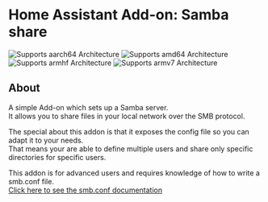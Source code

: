 # Home Assistant Add-on: Samba share

![Supports aarch64 Architecture](https://img.shields.io/badge/aarch64-yes-green.svg) ![Supports amd64 Architecture](https://img.shields.io/badge/amd64-yes-green.svg) ![Supports armhf Architecture](https://img.shields.io/badge/armhf-yes-green.svg) ![Supports armv7 Architecture](https://img.shields.io/badge/armv7-yes-green.svg)

## About

A simple Add-on which sets up a Samba server.  
It allows you to share files in your local network over the SMB protocol.  

The special about this addon is that it exposes the config file so you can adapt it to your needs.  
That means your are able to define multiple users and share only specific directories for specific users.  

This addon is for advanced users and requires knowledge of how to write a smb.conf file.  
[Click here to see the smb.conf documentation](https://www.samba.org/samba/docs/current/man-html/smb.conf.5.html)  
